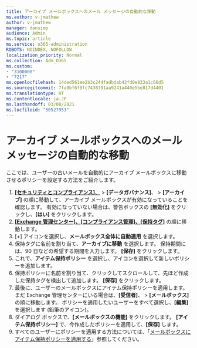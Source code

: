 ```yaml
---
title: アーカイブ メールボックスへのメール メッセージの自動的な移動
ms.author: v-jmathew
author: v-jmathew
manager: dansimp
audience: Admin
ms.topic: article
ms.service: o365-administration
ROBOTS: NOINDEX, NOFOLLOW
localization_priority: Normal
ms.collection: Adm_O365
ms.custom:
- "3100008"
- "7217"
ms.openlocfilehash: 14ded561ee2b3c244fadbdab42fd0e833a1c66d5
ms.sourcegitcommit: 7fa9bf6f9fc7438791aa9241a440e5be817d4401
ms.translationtype: HT
ms.contentlocale: ja-JP
ms.lasthandoff: 03/08/2021
ms.locfileid: "50527953"
---
```

# <a name="automatically-move-email-messages-to-the-archive-mailbox"></a>アーカイブ メールボックスへのメール メッセージの自動的な移動

ここでは、ユーザーの古いメールを自動的にアーカイブ メールボックスに移動させるポリシーを設定する方法をご紹介します。

1. [**[セキュリティとコンプライアンス]**、](https://go.microsoft.com/fwlink/p/?linkid=2077143) > **[データガバナンス]**、 > **[アーカイブ]** の順に移動して、アーカイブ メールボックスが有効になっていることを確認します。 有効になっていない場合は、警告ボックスの **[無効化]** をクリックし、**[はい]** をクリックします。
2. [**[Exchange 管理センター]、[コンプライアンス管理]、[保持タグ]**](https://go.microsoft.com/fwlink/?linkid=2059104) の順に移動します。
3. [+] アイコンを選択し、**メールボックス全体に自動適用** を選択します。
4. 保持タグに名前を割り当て、**アーカイブに移動** を選択します。 保持期間には、90 日などの希望する期間を入力します。 **[保存]** をクリックします。
5. これで、**アイテム保持ポリシー** を選択し、アイコンを選択して新しいポリシーを追加します。
6. 保持ポリシーに名前を割り当て、クリックしてスクロールして、先ほど作成した保持タグを検出して追加します。 **[保存]** をクリックします。
7. 最後に、ユーザーのメールボックスにアイテム保持ポリシーを適用します。まだ Exchange 管理センターにいる場合は、**[受信者]**、 > **[メールボックス]** の順に移動します。 ポリシーを適用したいユーザーをすべて選択し、**[編集]** を選択します (鉛筆のアイコン)。
8. ダイアログ ボックスで、**[メールボックスの機能]** をクリックします。 **[アイテム保持ポリシー]** で、今作成したポリシーを適用して、**[保存]** します。
9. すべてのユーザーにポリシーを適用する方法については、「[メールボックスにアイテム保持ポリシーを適用する](https://docs.microsoft.com/exchange/security-and-compliance/messaging-records-management/apply-retention-policy)」参照してください。
